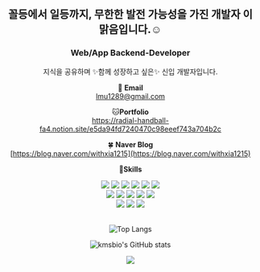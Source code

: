 <div align="center">

## 꼴등에서 일등까지, 무한한 발전 가능성을 가진 개발자 이맑음입니다.☺️
### Web/App **Backend-Developer**
지식을 공유하며 ✨함께 성장하고 싶은✨ 신입 개발자입니다. <br>
  
📧 **Email** <br>
 [lmu1289@gmail.com](mailto:lmu1289@gmail.com) <br>
  
🐱**Portfolio** <br>
https://radial-handball-fa4.notion.site/e5da94fd7240470c98eeef743a704b2c <br>
  
🍀 **Naver Blog** <br>
[https://blog.naver.com/withxia1215](https://blog.naver.com/withxia1215) <br>
  
💪**Skills**
  
  <img src="https://img.shields.io/badge/C-A8B9CC?style=flat-square&logo=C&logoColor=white"/>
  <img src="https://img.shields.io/badge/C++-00599C?style=flat-square&logo=C++&logoColor=white"/>
  <img src="https://img.shields.io/badge/Python-3776AB?style=flat-square&logo=Python&logoColor=white"/>
  <img src="https://img.shields.io/badge/Java-007396?style=flat-square&logo=Java&logoColor=white"/>
  <img src="https://img.shields.io/badge/Kotlin-0095D5?style=flat-square&logo=Kotlin&logoColor=white"/>
  <img src="https://img.shields.io/badge/HTML5-E34F26?style=flat-square&logo=HTML5&logoColor=white"/> 
  <br>
  
  <img src="https://img.shields.io/badge/Amazon AWS-232F3E?style=flat-square&logo=Amazon AWS&logoColor=white"/>
  <img src="https://img.shields.io/badge/Firebase-FFCA28?style=flat-square&logo=Firebase&logoColor=white"/>
  <img src="https://img.shields.io/badge/Spring-6DB33F?style=flat-square&logo=Spring&logoColor=white"/>
  <img src="https://img.shields.io/badge/Django-092E20?style=flat-square&logo=Django&logoColor=white"/>
  <img src="https://img.shields.io/badge/Node.js-339933?style=flat-square&logo=Node.js&logoColor=white"/> 
  <br>
  
  <img src="https://img.shields.io/badge/Visual Studio Code-007ACC?style=flat-square&logo=Visual Studio Code&logoColor=white"/>
  <img src="https://img.shields.io/badge/IntelliJ IDEA-000000?style=flat-square&logo=IntelliJ IDEA&logoColor=white"/>
  <img src="https://img.shields.io/badge/Android Studio-3DDC84?style=flat-square&logo=Android Studio&logoColor=white"/>
  <br>
  <br>
  
  ![Top Langs](https://github-readme-stats.vercel.app/api/top-langs/?username=Leemalgum)
  
  ![kmsbio's GitHub stats](https://github-readme-stats.vercel.app/api?username=Leemalgum)
  
  <a href="https://hits.seeyoufarm.com"><img src="https://hits.seeyoufarm.com/api/count/incr/badge.svg?url=https%3A%2F%2Fgithub.com%2FLeemalgum&count_bg=%23F995FF&title_bg=%23FFBFF7&icon=&icon_color=%23E7E7E7&title=hits&edge_flat=false"/></a>
  

  
</div>
